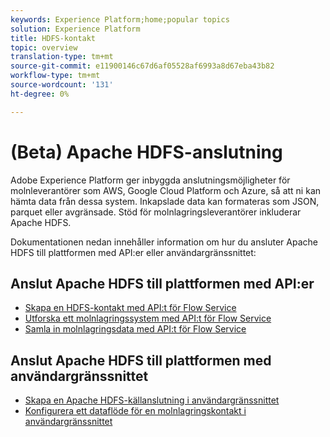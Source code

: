 ```yaml
---
keywords: Experience Platform;home;popular topics
solution: Experience Platform
title: HDFS-kontakt
topic: overview
translation-type: tm+mt
source-git-commit: e11900146c67d6af05528af6993a8d67eba43b82
workflow-type: tm+mt
source-wordcount: '131'
ht-degree: 0%

---
```



# (Beta) Apache HDFS-anslutning

Adobe Experience Platform ger inbyggda anslutningsmöjligheter för molnleverantörer som AWS, Google Cloud Platform och Azure, så att ni kan hämta data från dessa system. Inkapslade data kan formateras som JSON, parquet eller avgränsade. Stöd för molnlagringsleverantörer inkluderar Apache HDFS.

Dokumentationen nedan innehåller information om hur du ansluter Apache HDFS till plattformen med API:er eller användargränssnittet:

## Anslut Apache HDFS till plattformen med API:er

- [Skapa en HDFS-kontakt med API:t för Flow Service](../../tutorials/api/create/cloud-storage/hdfs.md)
- [Utforska ett molnlagringssystem med API:t för Flow Service](../../tutorials/api/explore/cloud-storage.md)
- [Samla in molnlagringsdata med API:t för Flow Service](../../tutorials/api/collect/cloud-storage.md)

## Anslut Apache HDFS till plattformen med användargränssnittet

- [Skapa en Apache HDFS-källanslutning i användargränssnittet](../../tutorials/ui/create/cloud-storage/hdfs.md)
- [Konfigurera ett dataflöde för en molnlagringskontakt i användargränssnittet](../../tutorials/ui/dataflow/batch/cloud-storage.md)